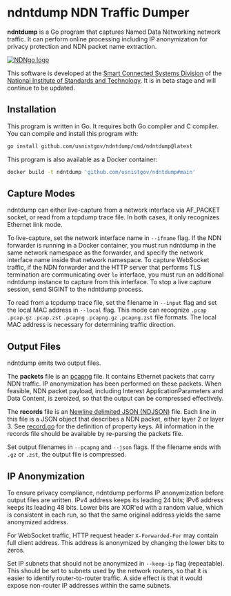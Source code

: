 # ndntdump NDN Traffic Dumper

**ndntdump** is a Go program that captures Named Data Networking network traffic.
It can perform online processing including IP anonymization for privacy protection and NDN packet name extraction.

[![NDNgo logo](https://cdn.jsdelivr.net/gh/usnistgov/ndn-dpdk@7ebd6ec90a34d5e52b6860f16317500bca0c1ae6/docs/NDNgo-logo.svg)](https://github.com/usnistgov/ndn-dpdk/tree/main/ndn)

This software is developed at the [Smart Connected Systems Division](https://www.nist.gov/ctl/smart-connected-systems-division) of the [National Institute of Standards and Technology](https://www.nist.gov/).
It is in beta stage and will continue to be updated.

## Installation

This program is written in Go.
It requires both Go compiler and C compiler.
You can compile and install this program with:

```bash
go install github.com/usnistgov/ndntdump/cmd/ndntdump@latest
```

This program is also available as a Docker container:

```bash
docker build -t ndntdump 'github.com/usnistgov/ndntdump#main'
```

## Capture Modes

ndntdump can either live-capture from a network interface via AF\_PACKET socket, or read from a tcpdump trace file.
In both cases, it only recognizes Ethernet link mode.

To live-capture, set the network interface name in `--ifname` flag.
If the NDN forwarder is running in a Docker container, you must run ndntdump in the same network namespace as the forwarder, and specify the network interface name inside that network namespace.
To capture WebSocket traffic, if the NDN forwarder and the HTTP server that performs TLS termination are communicating over `lo` interface, you must run an additional ndntdump instance to capture from this interface.
To stop a live capture session, send SIGINT to the ndntdump process.

To read from a tcpdump trace file, set the filename in `--input` flag and set the local MAC address in `--local` flag.
This mode can recognize `.pcap` `.pcap.gz` `.pcap.zst` `.pcapng` `.pcapng.gz` `.pcapng.zst` file formats.
The local MAC address is necessary for determining traffic direction.

## Output Files

ndntdump emits two output files.

The **packets** file is an [pcapng](https://datatracker.ietf.org/doc/draft-tuexen-opsawg-pcapng/) file.
It contains Ethernet packets that carry NDN traffic.
IP anonymization has been performed on these packets.
When feasible, NDN packet payload, including Interest ApplicationParameters and Data Content, is zeroized, so that the output can be compressed effectively.

The **records** file is an [Newline delimited JSON (NDJSON)](https://github.com/ndjson/ndjson-spec) file.
Each line in this file is a JSON object that describes a NDN packet, either layer 2 or layer 3.
See [record.go](record.go) for the definition of property keys.
All information in the records file should be available by re-parsing the packets file.

Set output filenames in `--pcapng` and `--json` flags.
If the filename ends with `.gz` or `.zst`, the output file is compressed.

## IP Anonymization

To ensure privacy compliance, ndntdump performs IP anonymization before output files are written.
IPv4 address keeps its leading 24 bits; IPv6 address keeps its leading 48 bits.
Lower bits are XOR'ed with a random value, which is consistent in each run, so that the same original address yields the same anonymized address.

For WebSocket traffic, HTTP request header `X-Forwarded-For` may contain full client address.
This address is anonymized by changing the lower bits to zeros.

Set IP subnets that should not be anonymized in `--keep-ip` flag (repeatable).
This should be set to subnets used by the network routers, so that it is easier to identify router-to-router traffic.
A side effect is that it would expose non-router IP addresses within the same subnets.
